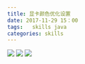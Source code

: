 ```yaml
---
title: 显卡颜色优化设置
date: 2017-11-29 15：00
tags:   skills java
categories: skills
---
```

![](http://oyj1fkfcr.bkt.clouddn.com/%60S77Y3FS%28K5MJBT%298Z2%259RB.jpg)
![](http://oyj1fkfcr.bkt.clouddn.com/EWAG0K_RAQ%29SP5J4$MTR%28%607.jpg)
![](http://oyj1fkfcr.bkt.clouddn.com/LA1URY%5B1KGH%7BYQ%28%5BQ69@$NT.jpg)
